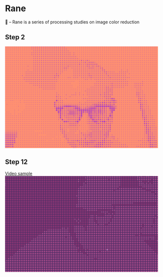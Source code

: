 # Rane
🐸 – Rane is a series of processing studies on image color reduction

## Step 2
![](step%2006/render/2.png)

## Step 12
[Video sample](https://vimeo.com/279160810)
![](step%2012/render/0.png)